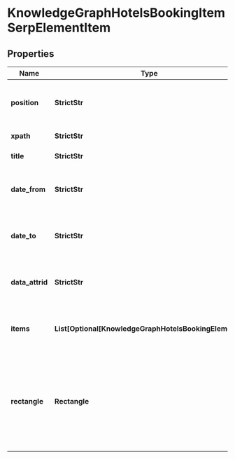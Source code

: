 # KnowledgeGraphHotelsBookingItemSerpElementItem


## Properties

| Name | Type | Description | Notes |
|------------ | ------------- | ------------- | -------------|
**position** | **StrictStr** | the alignment of the element in SERP<br>can take the following values:<br>left, right |[optional]|
**xpath** | **StrictStr** | the XPath of the element |[optional]|
**title** | **StrictStr** | title of a given link element |[optional]|
**date_from** | **StrictStr** | starting date of stay<br>in the format “year-month-date”<br>example:<br>2019-11-15 |[optional]|
**date_to** | **StrictStr** | ending date of stay<br>in the format “year-month-date”<br>example:<br>2019-11-17 |[optional]|
**data_attrid** | **StrictStr** | google defined data attribute ID<br>example:<br>kc:/local:hotel booking |[optional]|
**items** | **List[Optional[KnowledgeGraphHotelsBookingElement]]** | additional items present in the element<br>if there are none, equals null |[optional]|
**rectangle** | **Rectangle** | rectangle parameters<br>contains cartesian coordinates and pixel dimensions of the result’s snippet in SERP<br>equals null if calculate_rectangles in the POST request is not set to true |[optional]|